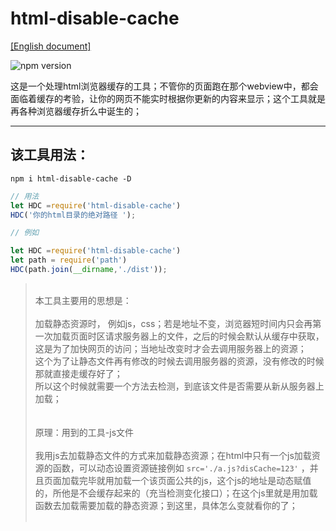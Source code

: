 # html-disable-cache   

[[English document]](./en/README.md)

![npm version](https://img.shields.io/badge/npm-0.1.2-brightgreen.svg)

这是一个处理html浏览器缓存的工具；不管你的页面跑在那个webview中，都会面临着缓存的考验，让你的网页不能实时根据你更新的内容来显示；这个工具就是再各种浏览器缓存折么中诞生的；

----
## 该工具用法：

`npm i html-disable-cache -D`
````js
// 用法
let HDC =require('html-disable-cache')
HDC('你的html目录的绝对路径 ');

// 例如

let HDC =require('html-disable-cache')
let path = require('path')
HDC(path.join(__dirname,'./dist'));
````

><br>本工具主要用的思想是：<br><br>
加载静态资源时，
例如js，css；若是地址不变，浏览器短时间内只会再第一次加载页面时区请求服务器上的文件，之后的时候会默认从缓存中获取，这是为了加快网页的访问；当地址改变时才会去调用服务器上的资源；<BR>
这个为了让静态文件再有修改的时候去调用服务器的资源，没有修改的时候那就直接走缓存好了；<br>
所以这个时候就需要一个方法去检测，到底该文件是否需要从新从服务器上加载；<br><br><br>
原理：用到的工具-js文件<br><br>
我用js去加载静态文件的方式来加载静态资源；在html中只有一个js加载资源的函数，可以动态设置资源链接例如 `src='./a.js?disCache=123'` ，并且页面加载完毕就用加载一个该页面公共的js，这个js的地址是动态赋值的，所他是不会缓存起来的（充当检测变化接口）；在这个js里就是用加载函数去加载需要加载的静态资源；到这里，具体怎么变就看你的了；<br><br>

